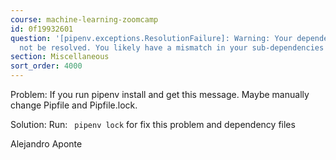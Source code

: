 ```yaml
---
course: machine-learning-zoomcamp
id: 0f19932601
question: '[pipenv.exceptions.ResolutionFailure]: Warning: Your dependencies could
  not be resolved. You likely have a mismatch in your sub-dependencies'
section: Miscellaneous
sort_order: 4000
---
```


Problem: If you run pipenv install and get this message. Maybe manually change Pipfile and Pipfile.lock.

Solution: Run: ` pipenv lock` for fix this problem and dependency files

Alejandro Aponte

